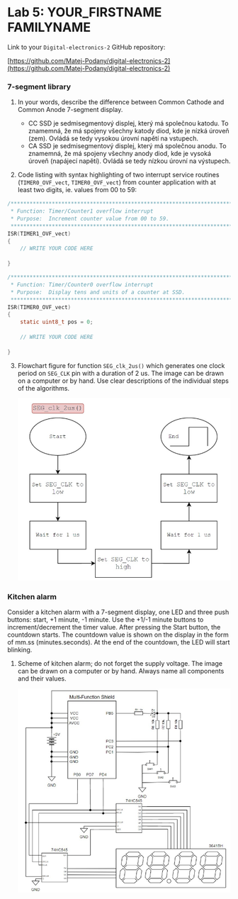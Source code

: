 # Lab 5: YOUR_FIRSTNAME FAMILYNAME

Link to your `Digital-electronics-2` GitHub repository:

   [https://github.com/Matej-Podany/digital-electronics-2](https://github.com/Matej-Podany/digital-electronics-2)


### 7-segment library

1. In your words, describe the difference between Common Cathode and Common Anode 7-segment display.
   * CC SSD je sedmisegmentový displej, který má společnou katodu. To znamemná, že má spojeny všechny katody diod, kde je nízká úroveň (zem). Ovládá se tedy vysokou úrovní napětí na vstupech.
   * CA SSD je sedmisegmentový displej, který má společnou anodu. To znamemná, že má spojeny všechny anody diod, kde je vysoká úroveň (napájecí napětí). Ovládá se tedy nízkou úrovní na výstupech.

2. Code listing with syntax highlighting of two interrupt service routines (`TIMER0_OVF_vect`, `TIMER0_OVF_vect`) from counter application with at least two digits, ie. values from 00 to 59:

```c
/**********************************************************************
 * Function: Timer/Counter1 overflow interrupt
 * Purpose:  Increment counter value from 00 to 59.
 **********************************************************************/
ISR(TIMER1_OVF_vect)
{
    // WRITE YOUR CODE HERE

}
```

```c
/**********************************************************************
 * Function: Timer/Counter0 overflow interrupt
 * Purpose:  Display tens and units of a counter at SSD.
 **********************************************************************/
ISR(TIMER0_OVF_vect)
{
    static uint8_t pos = 0;

    // WRITE YOUR CODE HERE

}
```

3. Flowchart figure for function `SEG_clk_2us()` which generates one clock period on `SEG_CLK` pin with a duration of 2&nbsp;us. The image can be drawn on a computer or by hand. Use clear descriptions of the individual steps of the algorithms.

   ![Figure](https://github.com/Matej-Podany/digital-electronics-2/blob/main/Labs/05-segments/images/figure.jpg "Figure")


### Kitchen alarm

Consider a kitchen alarm with a 7-segment display, one LED and three push buttons: start, +1 minute, -1 minute. Use the +1/-1 minute buttons to increment/decrement the timer value. After pressing the Start button, the countdown starts. The countdown value is shown on the display in the form of mm.ss (minutes.seconds). At the end of the countdown, the LED will start blinking.

1. Scheme of kitchen alarm; do not forget the supply voltage. The image can be drawn on a computer or by hand. Always name all components and their values.

   ![Schematic](https://github.com/Matej-Podany/digital-electronics-2/blob/main/Labs/05-segments/images/schematic.jpg "Schematic")
